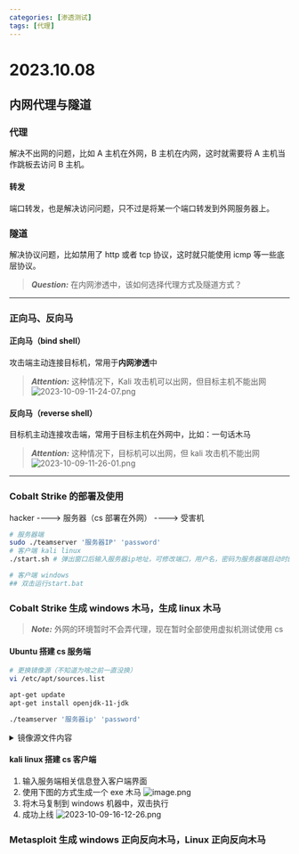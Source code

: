 ```yaml
---
categories: [渗透测试]
tags: [代理]
---
```


# 2023.10.08

## 内网代理与隧道

### 代理

解决不出网的问题，比如 A 主机在外网，B 主机在内网，这时就需要将 A 主机当作跳板去访问 B 主机。

#### 转发

端口转发，也是解决访问问题，只不过是将某一个端口转发到外网服务器上。

### 隧道

解决协议问题，比如禁用了 http 或者 tcp 协议，这时就只能使用 icmp 等一些底层协议。

> **_Question:_** 在内网渗透中，该如何选择代理方式及隧道方式？

---

### 正向马、反向马

#### 正向马（bind shell）

攻击端主动连接目标机，常用于**内网渗透**中

> **_Attention:_** 这种情况下，Kali 攻击机可以出网，但目标主机不能出网
> ![2023-10-09-11-24-07.png](https://s2.loli.net/2023/10/09/9V3HT7FCMDl4i15.png)

#### 反向马（reverse shell）

目标机主动连接攻击端，常用于目标主机在外网中，比如：一句话木马

> **_Attention:_** 这种情况下，目标机可以出网，但 kali 攻击机不能出网
> ![2023-10-09-11-26-01.png](https://s2.loli.net/2023/10/09/el4D9qRVBPAMyC1.png)

---

### Cobalt Strike 的部署及使用

hacker ----> 服务器（cs 部署在外网） ----> 受害机

```bash
# 服务器端
sudo ./teamserver '服务器IP' 'password'
# 客户端 kali linux
./start.sh # 弹出窗口后输入服务器ip地址，可修改端口，用户名，密码为服务器端启动时的password

# 客户端 windows
## 双击运行start.bat
```

### Cobalt Strike 生成 windows 木马，生成 linux 木马

> **_Note:_** 外网的环境暂时不会弄代理，现在暂时全部使用虚拟机测试使用 cs

#### Ubuntu 搭建 cs 服务端

```bash
# 更换镜像源（不知道为啥之前一直没换）
vi /etc/apt/sources.list

apt-get update
apt-get install openjdk-11-jdk

./teamserver '服务器ip' 'password'
```

<details> <summary>镜像源文件内容</summary>
<pre><code>
# 镜像源文件内容
# 默认注释了源码镜像以提高 apt update 速度，如有需要可自行取消注释
deb https://mirrors.tuna.tsinghua.edu.cn/ubuntu-ports/ jammy main restricted universe multiverse
# deb-src https://mirrors.tuna.tsinghua.edu.cn/ubuntu-ports/ jammy main restricted universe multiverse
deb https://mirrors.tuna.tsinghua.edu.cn/ubuntu-ports/ jammy-updates main restricted universe multiverse
# deb-src https://mirrors.tuna.tsinghua.edu.cn/ubuntu-ports/ jammy-updates main restricted universe multiverse
deb https://mirrors.tuna.tsinghua.edu.cn/ubuntu-ports/ jammy-backports main restricted universe multiverse
# deb-src https://mirrors.tuna.tsinghua.edu.cn/ubuntu-ports/ jammy-backports main restricted universe multiverse
deb https://mirrors.tuna.tsinghua.edu.cn/ubuntu-ports/ jammy-security main restricted universe multiverse
# deb-src https://mirrors.tuna.tsinghua.edu.cn/ubuntu-ports/ jammy-security main restricted universe multiverse

# 预发布软件源，不建议启用
# deb https://mirrors.tuna.tsinghua.edu.cn/ubuntu-ports/ jammy-proposed main restricted universe multiverse
# deb-src https://mirrors.tuna.tsinghua.edu.cn/ubuntu-ports/ jammy-proposed main restricted universe multiverse
</code></pre>
</details>

#### kali linux 搭建 cs 客户端

1. 输入服务端相关信息登入客户端界面
2. 使用下图的方式生成一个 exe 木马
   ![image.png](https://s2.loli.net/2023/10/09/9qzFV6jvOUkrIte.png)
3. 将木马复制到 windows 机器中，双击执行
4. 成功上线
   ![2023-10-09-16-12-26.png](https://s2.loli.net/2023/10/09/pIcQhf4CkJ5z98s.png)

### Metasploit 生成 windows 正向反向木马，Linux 正向反向木马
